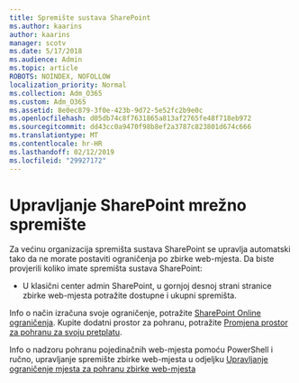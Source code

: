 ```yaml
---
title: Spremište sustava SharePoint
ms.author: kaarins
author: kaarins
manager: scotv
ms.date: 5/17/2018
ms.audience: Admin
ms.topic: article
ROBOTS: NOINDEX, NOFOLLOW
localization_priority: Normal
ms.collection: Adm_O365
ms.custom: Adm_O365
ms.assetid: 8e0ec879-3f0e-423b-9d72-5e52fc2b9e0c
ms.openlocfilehash: d05db74c8f7631865a813af2765fe48f718eb972
ms.sourcegitcommit: dd43cc0a9470f98b8ef2a3787c823801d674c666
ms.translationtype: MT
ms.contentlocale: hr-HR
ms.lasthandoff: 02/12/2019
ms.locfileid: "29927172"
---
```

# <a name="manage-your-sharepoint-online-storage"></a>Upravljanje SharePoint mrežno spremište

Za većinu organizacija spremišta sustava SharePoint se upravlja automatski tako da ne morate postaviti ograničenja po zbirke web-mjesta. Da biste provjerili koliko imate spremišta sustava SharePoint:
  
- U klasični center admin SharePoint, u gornjoj desnoj strani stranice zbirke web-mjesta potražite dostupne i ukupni spremišta.
    
Info o način izračuna svoje ograničenje, potražite [SharePoint Online ograničenja](https://go.microsoft.com/fwlink/p/?LinkID=856113). Kupite dodatni prostor za pohranu, potražite [Promjena prostor za pohranu za svoju pretplatu](https://go.microsoft.com/fwlink/?linkid=866428).
  
Info o nadzoru pohranu pojedinačnih web-mjesta pomoću PowerShell i ručno, upravljanje spremište zbirke web-mjesta u odjeljku [Upravljanje ograničenje mjesta za pohranu zbirke web-mjesta](https://go.microsoft.com/fwlink/?linkid=867833)
  

